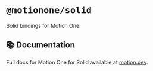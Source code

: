 # `@motionone/solid`

Solid bindings for Motion One.

## 📚 Documentation

Full docs for Motion One for Solid available at [motion.dev](https://motion.dev/solid/quick-start).

